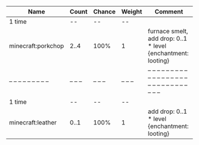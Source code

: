 | Name               | Count | Chance | Weight | Comment                                                      |
| ------------------ | ----- | ------ | ------ | ------------------------------------------------------------ |
| 1 time             |    -- |     -- |     -- |                                                              |
| minecraft:porkchop |  2..4 |   100% |      1 | furnace smelt, add drop: 0..1 * level {enchantment: looting} |
| – – – – – – – – –  | – – – | – – –  | – – –  | – – – – – – – – – – – – – – – – – – – – – – – – – – – – – –  |
| 1 time             |    -- |     -- |     -- |                                                              |
| minecraft:leather  |  0..1 |   100% |      1 | add drop: 0..1 * level {enchantment: looting}                |